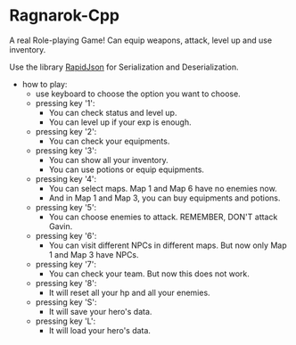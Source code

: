 # Ragnarok-Cpp
A real Role-playing Game! Can equip weapons, attack, level up and use inventory.

Use the library [RapidJson](https://github.com/Tencent/rapidjson) for Serialization and Deserialization.

* how to play:
    * use keyboard to choose the option you want to choose.
    * pressing key '1':
        * You can check status and level up.
        * You can level up if your exp is enough.
    * pressing key '2':
        * You can check your equipments.
    * pressing key '3':
        * You can show all your inventory.
        * You can use potions or equip equipments.
    * pressing key '4':
        * You can select maps. Map 1 and Map 6 have no enemies now.
        * And in Map 1 and Map 3, you can buy equipments and potions.
    * pressing key '5':
        * You can choose enemies to attack. REMEMBER, DON'T attack Gavin.
    * pressing key '6':
        * You can visit different NPCs in different maps. But now only Map 1 and Map 3 have NPCs.
    * pressing key '7':
        * You can check your team. But now this does not work.
    * pressing key '8':
        * It will reset all your hp and all your enemies.
    * pressing key 'S':
        * It will save your hero's data.
    * pressing key 'L':
        * It will load your hero's data.
